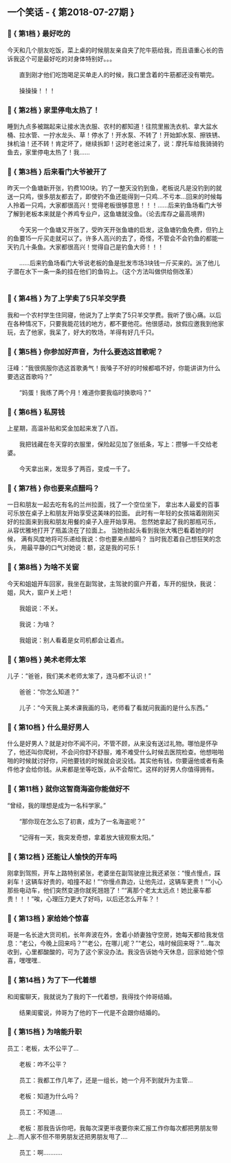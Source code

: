 ## 一个笑话 - { 第2018-07-27期 }
</hr>

### :jack_o_lantern: { 第1档 } 最好吃的
今天和几个朋友吃饭，菜上桌的时候朋友亲自夹了陀牛筋给我，而且语重心长的告诉我这个可是最好吃的对身体特别好。。。<br/><br/>　　直到刚才他们吃饱喝足买单走人的时候，我口里含着的牛筋都还没有嚼完。<br/><br/>　　操操操！！！


### :jack_o_lantern: { 第2档 } 家里停电太热了！
睡到九点多被踹起来让接水洗衣服、农村的都知道！往院里搬洗衣机、拿大盆水桶、拉水管、一拧水龙头、草！停水了！开水泵、不转了！开始卸水泵、擦铁锈、抹机油！还不转！肯定坏了，继续拆卸！这时老爸过来了，说：摩托车给我骑骑钓鱼去，家里停电太热了！我......


### :jack_o_lantern: { 第3档 } 后来看门大爷被开了
昨天一个鱼塘新开张，钓费100块。钓了一整天没钓到鱼，老板说凡是没钓到的就送一只鸡，很多朋友都去了，即使钓不鱼还能得到一只鸡…不亏本…回来的时候每人拎着一只鸡，大家都很高兴！觉得老板很够意思！！！……后来钓鱼场看门大爷了解到老板本来就是个养鸡专业户，这鱼塘就没鱼。（论去库存之最高境界)<br/><br/>　　今天另一个鱼塘又开张了，受昨天开张鱼塘的启发，这鱼塘钓鱼免费，但钓上的鱼要15一斤买走就可以了。许多人高兴的去了，奇怪，不管会不会钓鱼的都能一天钓几十条鱼。大家都很高兴！觉得自己是钓鱼大师！！！<br/><br/>　　……后来钓鱼场看门大爷说老板的鱼是批发市场3块钱一斤买来的。派了他儿子潜在水下一条一条的挂在他们的鱼钩上。（这个方法叫做供给侧改革）<br/><br/>


### :jack_o_lantern: { 第4档 } 为了上学卖了5只羊交学费
我和一个农村学生住同寝，他说为了上学卖了5只羊交学费。我听了很心痛。以后在各种情况下，只要我能花钱的地方，都不要他花。他很感动，放假应邀我到他家玩，去了他家，我呆了，好大的牧场，羊得有好几千只。


### :jack_o_lantern: { 第5档 } 你参加好声音，为什么要选这首歌呢？
汪峰：“我很佩服你选这首歌勇气！我嗓子不好的时候都唱不好，你能讲讲为什么要选这首歌吗？”<br/><br/>　　“妈蛋！我练了两个月！难道你要我临时换歌吗？”


### :jack_o_lantern: { 第6档 } 私房钱
上星期，高温补贴和奖金加起来发了八百。<br/><br/>　　我把钱藏在冬天穿的衣服里，保险起见加了张纸条，写上：攒够一千交给老婆。<br/><br/>　　今天拿出来，发现多了两百，变成一千了。


### :jack_o_lantern: { 第7档 } 你也要来点醋吗？
一日和朋友一起去吃有名的兰州拉面，找了一个空位坐下， 拿出本人最爱的百事可乐放在桌子上和朋友开始享受这美味的拉面。 此时有一年轻的女孩端着刚刚买好的拉面来到我和朋友用餐的桌子入座开始享用。 忽然她拿起了我的那瓶可乐，从容优雅地打开了瓶盖浇在了拉面上。 当她抬起头看到我张大嘴巴看着她的时候， 满有风度地将可乐递给我说：你也要来点醋吗？ 当时我忍着自己想狂笑的念头， 用最平静的口气对她说：额，这是我的可乐！


### :jack_o_lantern: { 第8档 } 为啥不关窗
今天和姐姐开车回家，我坐在副驾驶，主驾驶的窗户开着，车开的挺快，我说：姐，风大，窗户关上吧！<br/><br/>　　我姐说：不关。<br/><br/>　　我说：为啥？<br/><br/>　　我姐说：别人看着是女司机都会让着点。<br/>


### :jack_o_lantern: { 第9档 } 美术老师太笨
儿子：“爸爸，我们美术老师太笨了，连马都不认识！”<br/><br/>　　爸爸：“你怎么知道？”<br/><br/>　　儿子：“今天我上美术课我画的马，老师看了看就问我画的是什么东西。”


### :jack_o_lantern: { 第10档 } 什么是好男人
什么是好男人？就是对你不闻不问，不管不顾，从来没有送过礼物。哪怕是怀孕了，他还叫你爬树，不会问你舒不舒服，难不难受什么时候去医院检查。他想啪啪啪的时候就讨好你，问他要钱的时候就会说没钱。其实他有钱，你要逼他或者有条件他才会给你钱。从来都是坐等吃饭，从不会帮忙。这样的好男人你值得拥有。


### :jack_o_lantern: { 第11档 } 就你这智商海盗你能做好不
“曾经，我的理想是成为一名科学家。”<br/><br/>　　“那你现在怎么忘了初衷，成为了一名海盗呢？”<br/><br/>　　“记得有一天，我突发奇想，拿着放大镜观察太阳。”


### :jack_o_lantern: { 第12档 } 还能让人愉快的开车吗
刚拿到驾照，开车上路特别紧张，老婆坐在副驾驶座比我还紧张：“慢点慢点，踩刹车！这辆车好贵的，咱撞不起！”“你慢点靠边，让他先过，这辆车更贵！”“小心那些电动车，他们突然变道你就死翘翘了！”“离那个老太太远点！她比豪车都贵！！！”唉，心理压力更大了好吗，以后还怎么开车？！


### :jack_o_lantern: { 第13档 } 家给她个惊喜
哥是一名长途大货司机，长年奔波在外，舍着小娇妻独守空房，她每天都给我发信息：“老公，今晚上回来吗？”“老公，在哪儿呢？”“老公，啥时候回来呀？”...每次收到，心里都酸酸的，可为了这个家没办法。我没告诉她今天休息，回家给她个惊喜，嘿嘿嘿..


### :jack_o_lantern: { 第14档 } 为了下一代着想
和闺蜜聊天，我就说为了我的下一代着想，我得找个帅哥结婚。<br/><br/>　　结果闺蜜说，帅哥为了他的下一代是不会跟你结婚的。


### :jack_o_lantern: { 第15档 } 为啥能升职
员工：老板，太不公平了...<br/><br/>　　老板：咋不公平？<br/><br/>　　员工：我都工作几年了，还是一组长，她一个月不到就升为主管...<br/><br/>　　老板：知道为什么吗？<br/><br/>　　员工：不知道....<br/><br/>　　老板：那我告诉你吧，我每次深更半夜要你来汇报工作你每次都把男朋友带上...而人家不但不带男朋友还把男朋友甩了....<br/><br/>　　员工：啊...........

